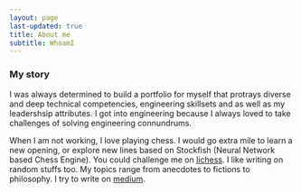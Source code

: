 ```yaml
---
layout: page
last-updated: true
title: About me
subtitle: WhoamI
---
```






### My story

I was always determined to build a portfolio for myself that protrays diverse and deep technical competencies, engineering skillsets and as well as my leadershsip attributes. I got into engineering because I always loved to take challenges of solving engineering connundrums.


When I am not working, I love playing chess. I would go extra mile to learn a new opening, or explore new lines based on Stockfish (Neural Network based Chess Engine). You could challenge me on [lichess](https://lichess.org/@/salmanR). 
I like writing on random stuffs too. My topics range from anecdotes to fictions to philosophy. I try to write on [medium](https://medium.com/@ssrsyed2).
